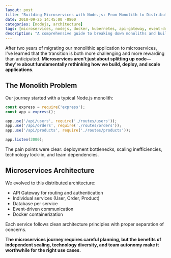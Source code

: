 ```yaml
---
layout: post
title: "Building Microservices with Node.js: From Monolith to Distributed Architecture"
date: 2018-09-25 14:45:00 -0800
categories: [nodejs, architecture]
tags: [microservices, nodejs, docker, kubernetes, api-gateway, event-driven]
description: "A comprehensive guide to breaking down monoliths and building scalable microservices architecture with Node.js"
---
```


After two years of migrating our monolithic application to microservices, I've learned that the transition is both more challenging and more rewarding than anticipated. **Microservices aren't just about splitting up code—they're about fundamentally rethinking how we build, deploy, and scale applications**.

## The Monolith Problem

Our journey started with a typical Node.js monolith:

```javascript
const express = require('express');
const app = express();

app.use('/api/users', require('./routes/users'));
app.use('/api/orders', require('./routes/orders'));
app.use('/api/products', require('./routes/products'));

app.listen(3000);
```

The pain points were clear: deployment bottlenecks, scaling inefficiencies, technology lock-in, and team dependencies.

## Microservices Architecture

We evolved to this distributed architecture:

- API Gateway for routing and authentication
- Individual services (User, Order, Product)
- Database per service
- Event-driven communication
- Docker containerization

Each service follows clean architecture principles with proper separation of concerns.

**The microservices journey requires careful planning, but the benefits of independent scaling, technology diversity, and team autonomy make it worthwhile for the right use cases.** 